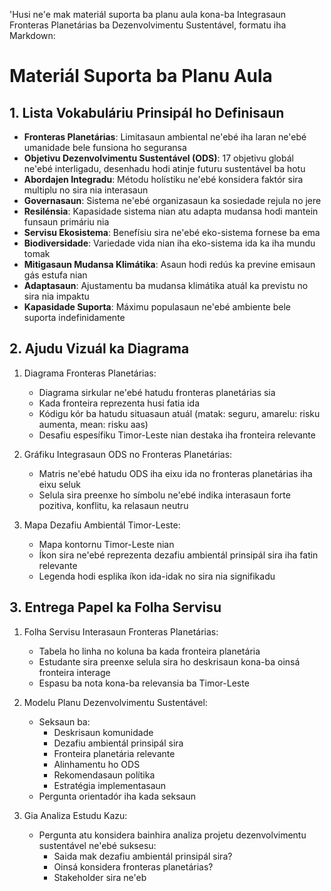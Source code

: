 'Husi ne'e mak materiál suporta ba planu aula kona-ba Integrasaun Fronteras Planetárias ba Dezenvolvimentu Sustentável, formatu iha Markdown:

# Materiál Suporta ba Planu Aula

## 1. Lista Vokabuláriu Prinsipál ho Definisaun

- **Fronteras Planetárias**: Limitasaun ambiental ne'ebé iha laran ne'ebé umanidade bele funsiona ho seguransa
- **Objetivu Dezenvolvimentu Sustentável (ODS)**: 17 objetivu globál ne'ebé interligadu, desenhadu hodi atinje futuru sustentável ba hotu
- **Abordajen Integradu**: Métodu holístiku ne'ebé konsidera faktór sira multiplu no sira nia interasaun
- **Governasaun**: Sistema ne'ebé organizasaun ka sosiedade rejula no jere
- **Resilénsia**: Kapasidade sistema nian atu adapta mudansa hodi mantein funsaun primáriu nia
- **Servisu Ekosistema**: Benefísiu sira ne'ebé eko-sistema fornese ba ema
- **Biodiversidade**: Variedade vida nian iha eko-sistema ida ka iha mundu tomak
- **Mitigasaun Mudansa Klimátika**: Asaun hodi redús ka previne emisaun gás estufa nian
- **Adaptasaun**: Ajustamentu ba mudansa klimátika atuál ka previstu no sira nia impaktu
- **Kapasidade Suporta**: Máximu populasaun ne'ebé ambiente bele suporta indefinidamente

## 2. Ajudu Vizuál ka Diagrama

1. Diagrama Fronteras Planetárias:
   - Diagrama sirkular ne'ebé hatudu fronteras planetárias sia
   - Kada fronteira reprezenta husi fatia ida
   - Kódigu kór ba hatudu situasaun atuál (matak: seguru, amarelu: risku aumenta, mean: risku aas)
   - Desafiu espesífiku Timor-Leste nian destaka iha fronteira relevante

2. Gráfiku Integrasaun ODS no Fronteras Planetárias:
   - Matris ne'ebé hatudu ODS iha eixu ida no fronteras planetárias iha eixu seluk
   - Selula sira preenxe ho símbolu ne'ebé indika interasaun forte pozitiva, konflitu, ka relasaun neutru

3. Mapa Dezafiu Ambientál Timor-Leste:
   - Mapa kontornu Timor-Leste nian
   - Íkon sira ne'ebé reprezenta dezafiu ambientál prinsipál sira iha fatin relevante
   - Legenda hodi esplika íkon ida-idak no sira nia signifikadu

## 3. Entrega Papel ka Folha Servisu

1. Folha Servisu Interasaun Fronteras Planetárias:
   - Tabela ho linha no koluna ba kada fronteira planetária
   - Estudante sira preenxe selula sira ho deskrisaun kona-ba oinsá fronteira interage
   - Espasu ba nota kona-ba relevansia ba Timor-Leste

2. Modelu Planu Dezenvolvimentu Sustentável:
   - Seksaun ba:
     * Deskrisaun komunidade
     * Dezafiu ambientál prinsipál sira
     * Fronteira planetária relevante
     * Alinhamentu ho ODS
     * Rekomendasaun polítika
     * Estratégia implementasaun
   - Pergunta orientadór iha kada seksaun

3. Gia Analiza Estudu Kazu:
   - Pergunta atu konsidera bainhira analiza projetu dezenvolvimentu sustentável ne'ebé suksesu:
     * Saida mak dezafiu ambientál prinsipál sira?
     * Oinsá konsidera fronteras planetárias?
     * Stakeholder sira ne'eb
